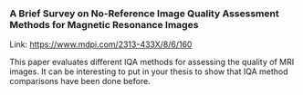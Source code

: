 ### A Brief Survey on No-Reference Image Quality Assessment Methods for Magnetic Resonance Images

Link: https://www.mdpi.com/2313-433X/8/6/160

This paper evaluates different IQA methods for assessing the quality of MRI images. It can be interesting to put in your thesis to show that IQA method comparisons have been done before. 
